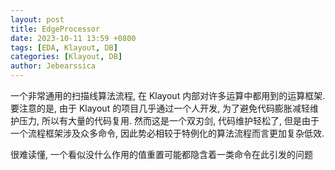 ```yaml
---
layout: post
title: EdgeProcessor
date: 2023-10-11 13:59 +0800
tags: [EDA, Klayout, DB]
categories: [Klayout, DB]
author: Jebearssica
---
```


一个非常通用的扫描线算法流程, 在 Klayout 内部对许多运算中都用到的运算框架. 要注意的是, 由于 Klayout 的项目几乎通过一个人开发, 为了避免代码膨胀减轻维护压力, 所以有大量的代码复用. 然而这是一个双刃剑, 代码维护轻松了, 但是由于一个流程框架涉及众多命令, 因此势必相较于特例化的算法流程而言更加复杂低效.

很难读懂, 一个看似没什么作用的值重置可能都隐含着一类命令在此引发的问题

## 
